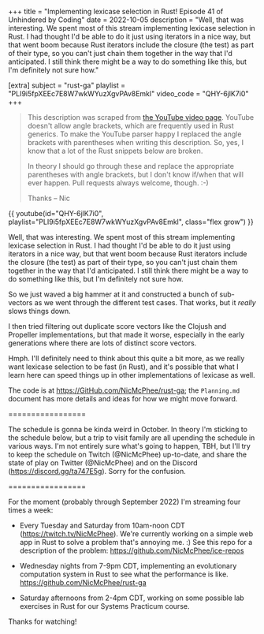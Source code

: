 +++
title = "Implementing lexicase selection in Rust! Episode 41 of Unhindered by Coding"
date = 2022-10-05
description = "Well, that was interesting. We spent most of this stream implementing lexicase selection in Rust. I had thought I'd be able to do it just using iterators in a nice way, but that went boom because Rust iterators include the closure (the test) as part of their type, so you can't just chain them together in the way that I'd anticipated. I still think there might be a way to do something like this, but I'm definitely not sure how."

[extra]
subject = "rust-ga"
playlist = "PLI9i5fpXEEc7E8W7wkWYuzXgvPAv8Emkl"
video_code = "QHY-6jlK7i0"
+++

> This description was scraped from
> [the YouTube video page](https://www.youtube.com/watch?v=QHY-6jlK7i0&list=PLI9i5fpXEEc7E8W7wkWYuzXgvPAv8Emkl).
> YouTube doesn't allow angle brackets, which are frequently used
> in Rust generics. To make the YouTube parser happy I replaced the
> angle brackets with parentheses when writing this description.
> So, yes, I know that a lot of the Rust snippets below are broken.
>
> In theory I should go through these and replace
> the appropriate parentheses with angle brackets, but I don't
> know if/when that will ever happen. Pull requests always
> welcome, though. :-)
>
> Thanks – Nic

<div>
 {{ 
    youtube(id="QHY-6jlK7i0", playlist="PLI9i5fpXEEc7E8W7wkWYuzXgvPAv8Emkl", class="flex grow")
 }} 
</div>

Well, that was interesting. We spent most of this stream implementing lexicase selection in Rust. I had thought I'd be able to do it just using iterators in a nice way, but that went boom because Rust iterators include the closure (the test) as part of their type, so you can't just chain them together in the way that I'd anticipated. I still think there might be a way to do something like this, but I'm definitely not sure how.

So we just waved a big hammer at it and constructed a bunch of sub-vectors as we went through the different test cases. That works, but it *really* slows things down.

I then tried filtering out duplicate score vectors like the Clojush and Propeller implementations, but that made it worse, especially in the early generations where there are lots of distinct score vectors.

Hmph. I'll definitely need to think about this quite a bit more, as we really want lexicase selection to be fast (in Rust), and it's possible that what I learn here can speed things up in other implementations of lexicase as well.

The code is at https://GitHub.com/NicMcPhee/rust-ga; the `Planning.md` document has more details and ideas for how we might move forward.

=================

The schedule is gonna be kinda weird in October. In theory I'm sticking to the schedule below, but a trip to visit family are all upending the schedule in various ways. I'm not entirely sure what's going to happen, TBH, but I'll try to keep the schedule on Twitch (@NicMcPhee) up-to-date, and share the state of play on Twitter (@NicMcPhee) and on the Discord (https://discord.gg/ta747E5g). Sorry for the confusion.

=================

For the moment (probably through September 2022) I'm streaming four times a week:

* Every Tuesday and Saturday from 10am-noon CDT (https://twitch.tv/NicMcPhee). We're currently working on a simple web app in Rust to solve a problem that's annoying me. :) See this repo for a description of the problem: https://github.com/NicMcPhee/ice-repos

* Wednesday nights from 7-9pm CDT, implementing an evolutionary computation system in Rust to see what the performance is like. https://github.com/NicMcPhee/rust-ga

* Saturday afternoons from 2-4pm CDT, working on some possible lab exercises in Rust for our Systems Practicum course.

Thanks for watching!
